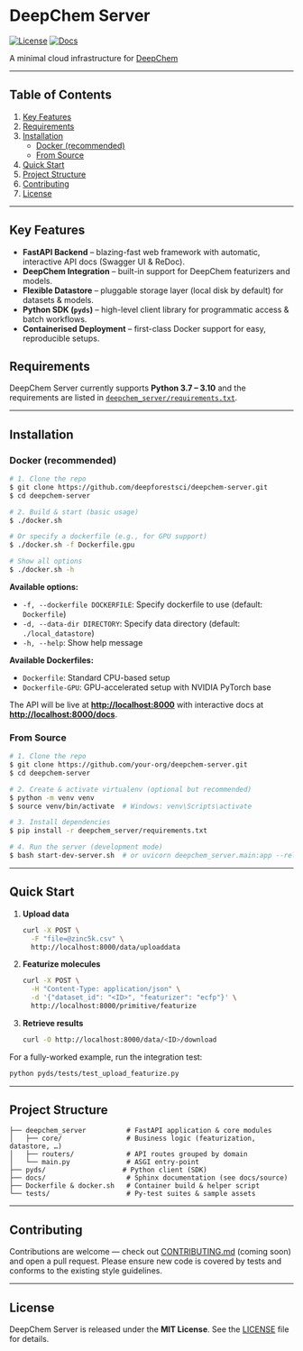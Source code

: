 # DeepChem Server

[![License](https://img.shields.io/badge/license-MIT-blue.svg)](LICENSE)
[![Docs](https://img.shields.io/badge/docs-latest-brightgreen.svg)](https://deep-forest-sciences-deepchem-server.readthedocs-hosted.com/en/latest/)

A minimal cloud infrastructure for [DeepChem](https://github.com/deepchem/deepchem)

---

## Table of Contents

1. [Key Features](#key-features)
2. [Requirements](#requirements)
3. [Installation](#installation)
   * [Docker (recommended)](#docker-recommended)
   * [From Source](#from-source)
4. [Quick Start](#quick-start)
5. [Project Structure](#project-structure)
6. [Contributing](#contributing)
7. [License](#license)

---

## Key Features

* **FastAPI Backend** – blazing-fast web framework with automatic, interactive API docs (Swagger UI & ReDoc).
* **DeepChem Integration** – built-in support for DeepChem featurizers and models.
* **Flexible Datastore** – pluggable storage layer (local disk by default) for datasets & models.
* **Python SDK (`pyds`)** – high-level client library for programmatic access & batch workflows.
* **Containerised Deployment** – first-class Docker support for easy, reproducible setups.

## Requirements

DeepChem Server currently supports **Python 3.7 – 3.10** and the requirements are listed in [`deepchem_server/requirements.txt`](deepchem_server/requirements.txt).

---

## Installation

### Docker (recommended)

```bash
# 1. Clone the repo
$ git clone https://github.com/deepforestsci/deepchem-server.git
$ cd deepchem-server

# 2. Build & start (basic usage)
$ ./docker.sh

# Or specify a dockerfile (e.g., for GPU support)
$ ./docker.sh -f Dockerfile.gpu

# Show all options
$ ./docker.sh -h
```

**Available options:**
- `-f, --dockerfile DOCKERFILE`: Specify dockerfile to use (default: `Dockerfile`)
- `-d, --data-dir DIRECTORY`: Specify data directory (default: `./local_datastore`)  
- `-h, --help`: Show help message

**Available Dockerfiles:**
- `Dockerfile`: Standard CPU-based setup
- `Dockerfile-GPU`: GPU-accelerated setup with NVIDIA PyTorch base

The API will be live at **<http://localhost:8000>** with interactive docs at **<http://localhost:8000/docs>**.

### From Source

```bash
# 1. Clone the repo
$ git clone https://github.com/your-org/deepchem-server.git
$ cd deepchem-server

# 2. Create & activate virtualenv (optional but recommended)
$ python -m venv venv
$ source venv/bin/activate  # Windows: venv\Scripts\activate

# 3. Install dependencies
$ pip install -r deepchem_server/requirements.txt

# 4. Run the server (development mode)
$ bash start-dev-server.sh  # or uvicorn deepchem_server.main:app --reload
```

---

## Quick Start

1. **Upload data**
   ```bash
   curl -X POST \
     -F "file=@zinc5k.csv" \
     http://localhost:8000/data/uploaddata
   ```
2. **Featurize molecules**
   ```bash
   curl -X POST \
     -H "Content-Type: application/json" \
     -d '{"dataset_id": "<ID>", "featurizer": "ecfp"}' \
     http://localhost:8000/primitive/featurize
   ```
3. **Retrieve results**
   ```bash
   curl -O http://localhost:8000/data/<ID>/download
   ```

For a fully-worked example, run the integration test:

```bash
python pyds/tests/test_upload_featurize.py
```

---

## Project Structure

```text
├── deepchem_server          # FastAPI application & core modules
│   ├── core/                # Business logic (featurization, datastore, …)
│   ├── routers/             # API routes grouped by domain
│   └── main.py              # ASGI entry-point
├── pyds/                   # Python client (SDK)
├── docs/                    # Sphinx documentation (see docs/source)
├── Dockerfile & docker.sh   # Container build & helper script
└── tests/                   # Py-test suites & sample assets
```

---

## Contributing

Contributions are welcome — check out [CONTRIBUTING.md](CONTRIBUTING.md) (coming soon) and open a pull request. Please ensure new code is covered by tests and conforms to the existing style guidelines.

---

## License

DeepChem Server is released under the **MIT License**. See the [LICENSE](LICENSE) file for details.